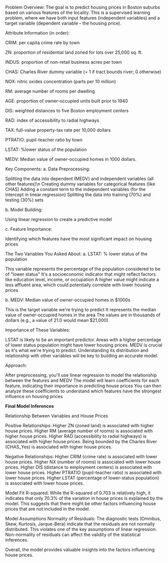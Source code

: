 Problem Overview:
The goal is to predict housing prices in Boston suburbs based on various features of the locality. This is a supervised learning problem, where we have both input features (independent variables) and a target variable (dependent variable - the housing price).

Attribute Information (in order):

CRIM: per capita crime rate by town

ZN: proportion of residential land zoned for lots over 25,000 sq. ft.

INDUS: proportion of non-retail business acres per town

CHAS: Charles River dummy variable (= 1 if tract bounds river; 0 otherwise)

NOX: nitric oxides concentration (parts per 10 million)

RM: average number of rooms per dwelling

AGE: proportion of owner-occupied units built prior to 1940

DIS: weighted distances to five Boston employment centers

RAD: index of accessibility to radial highways

TAX: full-value property-tax rate per 10,000 dollars

PTRATIO: pupil-teacher ratio by town

LSTAT: %lower status of the population

MEDV: Median value of owner-occupied homes in 1000 dollars.

Key Components:
a. Data Preprocessing:

Splitting the data into dependent (MEDV) and independent variables (all other features)\n
Creating dummy variables for categorical features (like CHAS)
Adding a constant term to the independent variables (for the intercept in linear regression)
Splitting the data into training (70%) and testing (30%) sets

b. Model Building:

Using linear regression to create a predictive model

c. Feature Importance:

Identifying which features have the most significant impact on housing prices


The Two Variables You Asked About:
a. LSTAT: % lower status of the population

This variable represents the percentage of the population considered to be of "lower status"
It's a socioeconomic indicator that might reflect factors like education level, income, or occupation
A higher value might indicate a less affluent area, which could potentially correlate with lower housing prices

b. MEDV: Median value of owner-occupied homes in $1000s

This is the target variable we're trying to predict
It represents the median value of owner-occupied homes in the area
The values are in thousands of dollars (e.g., a value of 21.0 would mean $21,000)


Importance of These Variables:

LSTAT is likely to be an important predictor. Areas with a higher percentage of lower status population might have lower housing prices.
MEDV is crucial as it's what we're trying to predict. Understanding its distribution and relationship with other variables will be key to building an accurate model.


Approach:

After preprocessing, you'll use linear regression to model the relationship between the features and MEDV
The model will learn coefficients for each feature, indicating their importance in predicting house prices
You can then analyze these coefficients to understand which features have the strongest influence on housing prices

**Final Model Inferences**

Relationship Between Variables and House Prices

Positive Relationships:
Higher ZN (zoned land) is associated with higher house prices.
Higher RM (average number of rooms) is associated with higher house prices.
Higher RAD (accessibility to radial highways) is associated with higher house prices.
Being bounded by the Charles River (CHAS_Yes) is associated with higher house prices.

Negative Relationships:
Higher CRIM (crime rate) is associated with lower house prices.
Higher NX (number of rooms) is associated with lower house prices.
Higher DIS (distance to employment centers) is associated with lower house prices.
Higher PTRATIO (pupil-teacher ratio) is associated with lower house prices.
Higher LSTAT (percentage of lower-status population) is associated with lower house prices.

Model Fit
R-squared: While the R-squared of 0.703 is relatively high, it indicates that only 70.3% of the variation in house prices is explained by the model. This suggests that there might be other factors influencing house prices that are not included in the model.

Model Assumptions
Normality of Residuals: The diagnostic tests (Omnibus, Skew, Kurtosis, Jarque-Bera) indicate that the residuals are not normally distributed. This violates one of the key assumptions of linear regression. Non-normality of residuals can affect the validity of the statistical inferences.

Overall, the model provides valuable insights into the factors influencing house prices. 
